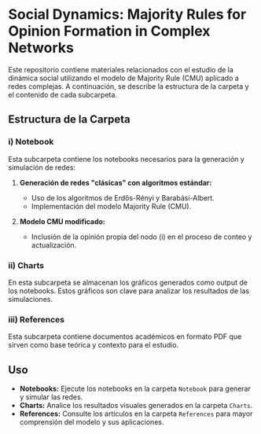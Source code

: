 # Social Dynamics: Majority Rules for Opinion Formation in Complex Networks

Este repositorio contiene materiales relacionados con el estudio de la dinámica social utilizando el modelo de Majority Rule (CMU) aplicado a redes complejas. A continuación, se describe la estructura de la carpeta y el contenido de cada subcarpeta.

## Estructura de la Carpeta

### i) Notebook
Esta subcarpeta contiene los notebooks necesarios para la generación y simulación de redes:

1. **Generación de redes "clásicas" con algoritmos estándar:**
   - Uso de los algoritmos de Erdős-Rényi y Barabási-Albert.
   - Implementación del modelo Majority Rule (CMU).

2. **Modelo CMU modificado:**
   - Inclusión de la opinión propia del nodo \(i\) en el proceso de conteo y actualización.

### ii) Charts
En esta subcarpeta se almacenan los gráficos generados como output de los notebooks. Estos gráficos son clave para analizar los resultados de las simulaciones.

### iii) References
Esta subcarpeta contiene documentos académicos en formato PDF que sirven como base teórica y contexto para el estudio.

## Uso
- **Notebooks:** Ejecute los notebooks en la carpeta `Notebook` para generar y simular las redes.
- **Charts:** Analice los resultados visuales generados en la carpeta `Charts`.
- **References:** Consulte los artículos en la carpeta `References` para mayor comprensión del modelo y sus aplicaciones.
